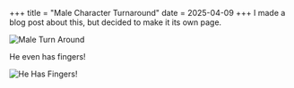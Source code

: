 +++
title = "Male Character Turnaround"
date = 2025-04-09
+++
I made a blog post about this, but decided to make it its own page.

![Male Turn Around](/blogImages/maleTurnaround.jpg "Male Turnaround")

He even has fingers!

![He Has Fingers!](/blogImages/heHasFingers.jpg "Male Model Examining New Fingers")